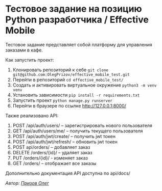 # Тестовое задание на позицию Python разработчика / Effective Mobile

Тестовое задание представляет собой платформу для управления заказами в кафе.

Как запустить проект:
1. Клонировать репозиторий к себе ```git clone git@github.com:OlegPrizov/effective_mobile_test.git```
2. Перейти в репозиторий ```cd effective_mobile_test/```
3. Создать и активировать виртуальное окружение ```python3 -m venv venv```
4. Установить зависимости ```pip install -r requirements.txt```
5. Запустить проект ```python manage.py runserver```
6. Перейти в браузере по ссылке http://127.0.0.1:8000/

Также реализовано API:
1. POST /api/auth/users/ – зарегистрировать нового пользователя
2. GET /api/auth/users/me/ – получить текущего пользователя
3. POST /api/auth/jwt/create/ – получить jwt токен
4. POST /api/auth/jwt/refresh/ – обновить jwt токен
5. POST api/orders/ – добавляет заказ
6. DELETE /orders/{id}/ – удаляет заказ 
7. PUT /orders/{id}/ - изменяет заказ
8. GET /orders/ – отображает все заказы

Дополнительно документация API доступна по api/docs/

*Автор: [Призов Олег](https://github.com/OlegPrizov/)* 